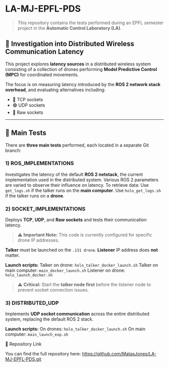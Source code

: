 # LA-MJ-EPFL-PDS

> This repository contains the tests performed during an EPFL semester project in the **Automatic Control Laboratory (LA)**.

## 🎯 Investigation into Distributed Wireless Communication Latency

This project explores **latency sources** in a distributed wireless system consisting of a collection of drones performing **Model Predictive Control (MPC)** for coordinated movements.

The focus is on measuring latency introduced by the **ROS 2 network stack overhead**, and evaluating alternatives including:

* 🔵 TCP sockets
* 🟢 UDP sockets
* 🔴 Raw sockets

---

## 🧪 Main Tests

There are **three main tests** performed, each located in a separate Git branch:

### 1) ROS\_IMPLEMENTATIONS

Investigates the latency of the default **ROS 2 netstack**, the current implementation used in the distributed system. Various ROS 2 parameters are varied to observe their influence on latency. To retrieve data: Use `get_logs.sh` if the talker runs on the **main computer**. Use `holo_get_logs.sh` if the talker runs on a **drone**.

### 2) SOCKET\_IMPLEMENTATIONS

Deploys **TCP**, **UDP**, and **Raw sockets** and tests their communication latency.

> ⚠️ **Important Note:** This code is currently configured for specific drone IP addresses.

**Talker** must be launched on the `.131 drone`. **Listener** IP address does **not** matter.

**Launch scripts:** Talker on drone: `holo_talker_docker_launch.sh` Talker on main computer: `main_docker_launch.sh` Listener on drone: `holo_launch_docker.sh`

> ⚠️ **Critical:** Start the **talker node first** before the listener node to prevent socket connection issues.

### 3) DISTRIBUTED\_UDP

Implements **UDP socket communication** across the entire distributed system, replacing the default ROS 2 stack.

**Launch scripts:** On drones: `holo_talker_docker_launch.sh` On main computer: `main_launch_exp.sh`

🔗 Repository Link

You can find the full repository here: https://github.com/MatasJones/LA-MJ-EPFL-PDS.git
